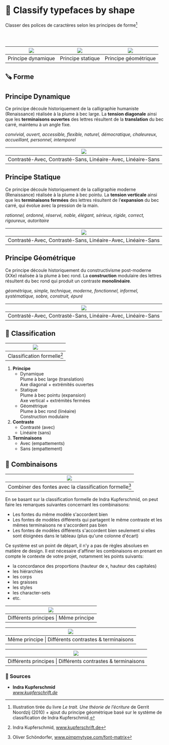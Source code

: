 # 🐚 Classify typefaces by shape
  Classer des polices de caractères selon les principes de forme[^1]
### &nbsp;

| ![](links/Typo_Parameters_02.jpg) | ![](links/Typo_Parameters_03.jpg) | ![](links/Typo_Parameters_04_alt.jpg) |
|:---:|:---:|:---:|
| Principe dynamique           | Principe statique           | Principe géométrique           |

## 🪚 Forme

## Principe Dynamique
Ce principe découle historiquement de la calligraphie humaniste (Renaissance) réalisée à la plume à bec large. La **tension diagonale** ainsi que les **terminaisons ouvertes** des lettres résultent de la **translation** du bec carré, maintenu à un angle fixe.

*convivial, ouvert, accessible, flexible, naturel, démocratique, chaleureux, accueillant, personnel, intemporel*

|![](links/Typo_Classification_1_dynamique.gif) |
|:---:|
| Contrasté-Avec, Contrasté-Sans, Linéaire-Avec, Linéaire-Sans           |

## Principe Statique
Ce principe découle historiquement de la calligraphie moderne (Renaissance) réalisée à la plume à bec pointu. La **tension verticale** ainsi que les **terminaisons fermées** des lettres résultent de l’**expansion** du bec carré, qui évolue avec la pression de la main.

*rationnel, ordonné, réservé, noble, élégant, sérieux, rigide, correct, rigoureux, autoritaire*

|![](links/Typo_Classification_2_statique.gif) |
|:---:|
| Contrasté-Avec, Contrasté-Sans, Linéaire-Avec, Linéaire-Sans           |

## Principe Géométrique
Ce principe découle historiquement du constructivisme post-moderne (XXe) réalisée à la plume à bec rond. La **construction** modulaire des lettres résultent du bec rond qui produit un contraste **monolinéaire**.

*géométrique, simple, technique, moderne, fonctionnel, informel, systématique, sobre, construit, épuré*

|![](links/Typo_Classification_3_geometrique.gif) |
|:---:|
| Contrasté-Avec, Contrasté-Sans, Linéaire-Avec, Linéaire-Sans           |

## 💠 Classification

|![](links/Era_Typ_Class_01.jpg) |
|:---:|
| Classification formelle[^2]           |

1. **Principe**
   -  Dynamique  
      Plume à bec large (translation)  
      Axe diagonal + extrémités ouvertes  
   -  Statique  
      Plume à bec pointu (expansion)  
      Axe vertical + extrémités fermées  
   -  Géométrique  
      Plume à bec rond (linéaire)  
      Construction modulaire  
2. **Contraste**
   -  Contrasté (avec)
   -  Linéaire (sans)
3. **Terminaisons**
   -  Avec (empattements)
   -  Sans (empattement)

## 🥂 Combinaisons

|![](links/Pair_Fonts.gif) |
|:---:|
| Combiner des fontes avec la classification formelle[^3]           |

En se basant sur la classification formelle de Indra Kupferschmid, on peut faire les remarques suivantes concernant les combinaisons:

- Les fontes du même modèle s'accordent bien
- Les fontes de modèles différents qui partagent le même contraste et les mêmes terminaisons ne s'accordent pas bien
- Les fontes de modèles différents s'accordent bien seulement si elles sont éloignées dans le tableau (plus qu'une colonne d'écart)

Ce système est un point de départ, il n'y a pas de règles absolues en matière de design. Il est nécesaire d'affiner les combinaisons en prenant en compte le contexte de votre projet, notamment les points suivants:

- la concordance des proportions (hauteur de x, hauteur des capitales)
- les hiérarchies
- les corps
- les graisses
- les styles
- les character-sets
- etc.

|![](links/Typo_Classification_13b1.gif) |
|:---:|
| Différents principes \| Même principe           |

|![](links/Typo_Classification_13b2.gif) |
|:---:|
| Même principe  \| Différents contrastes & terminaisons           |

|![](links/Typo_Classification_13b3.gif) |
|:---:|
| Différents principes \| Différents contrastes & terminaisons           |

### 📎 Sources

- **Indra Kupferschmid**  
  *www.kupferschrift.de*

[^1]: Illustration tirée du livre *Le trait. Une théorie de l’écriture* de Gerrit Noordzij (2010) + ajout du principe géométrique basé sur le système de classification de Indra Kupferschmid.

[^2]: Indra Kupferschmid, www.kupferschrift.de

[^3]: Oliver Schöndorfer, www.pimpmytype.com/font-matrix


